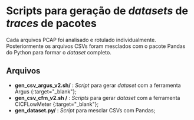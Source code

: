 # Scripts para geração de _datasets_ de _traces_ de pacotes

Cada arquivos PCAP foi analisado e rotulado individualmente. Posteriormente os arquivos CSVs foram mesclados com o pacote Pandas do Python para formar o _dataset_ completo.

## Arquivos
- **gen_csv_argus_v2.sh/** : _Script_ para gerar _dataset_ com a ferramenta Argus [](https://openargus.org/getting-argus){:target="_blank"};
- **gen_csv_cfm_v2.sh /** : _Scripts_ para gerar _dataset_ com a ferramenta CICFLowMeter [](https://github.com/lbfiorino/CICFlowMeter){:target="_blank"};
- **gen_dataset.py/** : _Script_ para mesclar CSVs com Pandas;

